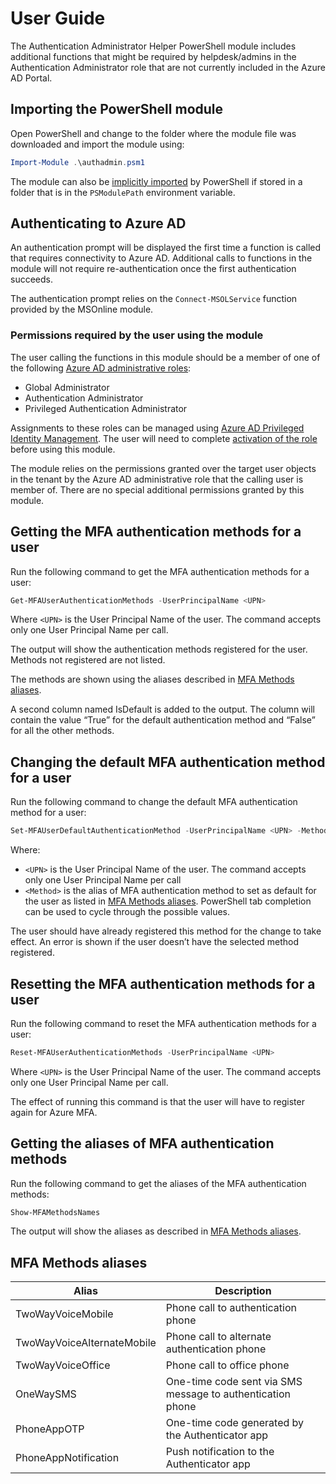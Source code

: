 # User Guide

The Authentication Administrator Helper PowerShell module includes additional functions that might be required by helpdesk/admins in the Authentication Administrator role that are not currently included in the Azure AD Portal.

## Importing the PowerShell module

Open PowerShell and change to the folder where the module file was downloaded and import the module using:

```powershell
Import-Module .\authadmin.psm1
```

The module can also be [implicitly imported](https://docs.microsoft.com/en-us/powershell/developer/module/importing-a-powershell-module#implicitly-importing-a-module-powershell-30) by PowerShell if stored in a folder that is in the `PSModulePath` environment variable.

## Authenticating to Azure AD

An authentication prompt will be displayed the first time a function is called that requires connectivity to Azure AD. Additional calls to functions in the module will not require re-authentication once the first authentication succeeds.

The authentication prompt relies on the `Connect-MSOLService` function provided by the MSOnline module.

### Permissions required by the user using the module

The user calling the functions in this module should be a member of one of the following [Azure AD administrative roles](https://docs.microsoft.com/en-us/azure/active-directory/users-groups-roles/directory-assign-admin-roles):

- Global Administrator
- Authentication Administrator
- Privileged Authentication Administrator

Assignments to these roles can be managed using [Azure AD Privileged Identity Management](https://docs.microsoft.com/en-us/azure/active-directory/privileged-identity-management/pim-configure). The user will need to complete [activation of the role](https://docs.microsoft.com/en-us/azure/active-directory/privileged-identity-management/pim-how-to-activate-role) before using this module.

The module relies on the permissions granted over the target user objects in the tenant by the Azure AD administrative role that the calling user is member of. There are no special additional permissions granted by this module.

## Getting the MFA authentication methods for a user

Run the following command to get the MFA authentication methods for a user:

```powershell
Get-MFAUserAuthenticationMethods -UserPrincipalName <UPN>
```

Where `<UPN>` is the User Principal Name of the user. The command accepts only one User Principal Name per call.

The output will show the authentication methods registered for the user. Methods not registered are not listed.

The methods are shown using the aliases described in [MFA Methods aliases](#mfa-methods-aliases).

A second column named IsDefault is added to the output. The column will contain the value “True” for the default authentication method and “False” for all the other methods.

## Changing the default MFA authentication method for a user

Run the following command to change the default MFA authentication method for a user:

```powershell
Set-MFAUserDefaultAuthenticationMethod -UserPrincipalName <UPN> -Method <MethodAlias>
```

Where:

- `<UPN>` is the User Principal Name of the user. The command accepts only one User Principal Name per call
- `<Method>` is the alias of MFA authentication method to set as default for the user as listed in [MFA Methods aliases](#mfa-methods-aliases). PowerShell tab completion can be used to cycle through the possible values.

The user should have already registered this method for the change to take effect. An error is shown if the user doesn’t have the selected method registered.

## Resetting the MFA authentication methods for a user

Run the following command to reset the MFA authentication methods for a user:

```powershell
Reset-MFAUserAuthenticationMethods -UserPrincipalName <UPN>
```

Where `<UPN>` is the User Principal Name of the user. The command accepts only one User Principal Name per call.

The effect of running this command is that the user will have to register again for Azure MFA.

## Getting the aliases of MFA authentication methods

Run the following command to get the aliases of the MFA authentication methods:

```powershell
Show-MFAMethodsNames
```

The output will show the aliases as described in [MFA Methods aliases](#mfa-methods-aliases).

## MFA Methods aliases

|Alias                      |Description  |
|---------------------------|-------------|
|TwoWayVoiceMobile          | Phone call to authentication phone |
|TwoWayVoiceAlternateMobile | Phone call to alternate authentication phone |
|TwoWayVoiceOffice          | Phone call to office phone |
|OneWaySMS                  | One-time code sent via SMS message to authentication phone |
|PhoneAppOTP                | One-time code generated by the Authenticator app |
|PhoneAppNotification       | Push notification to the Authenticator app |
